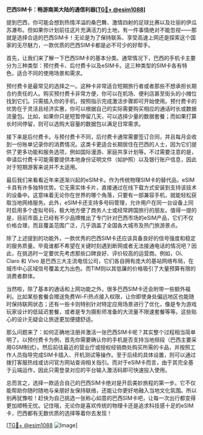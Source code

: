 **巴西SIM卡：畅游南美大陆的通信利器[[TG💪+ @esim1088](https://t.me/s/esim1088)]**

提到巴西，你可能会想到热情洋溢的桑巴舞、激情四射的足球比赛以及壮丽的伊瓜苏瀑布。但如果你计划前往这片充满活力的土地，有一件事情绝对不能忽视——那就是选择合适的巴西SIM卡！无论是为了保持联系、享受高速上网还是探索这个国家的无尽魅力，一款优质的巴西SIM卡都是必不可少的好帮手。

首先，让我们来了解一下巴西SIM卡的基本分类。通常情况下，巴西的手机卡主要分为三种类型：预付费卡、后付费卡以及eSIM卡。这三种类型的SIM卡各有特色，适合不同的使用场景和需求。

预付费卡是最常见的选择之一。这种卡非常适合短期旅行者或者那些不想承担长期合约责任的人。购买预付费卡非常方便，你可以在机场、便利店甚至街头的小摊位找到它们。只需插入你的手机，按照指示完成激活步骤即可开始使用。预付费卡的优势在于灵活且经济实惠，你可以根据自己的实际需要购买相应的通话时长或数据流量包。比如，如果你只是短暂停留几天，可以选择少量的数据套餐；而如果打算长时间停留，则可以选购大容量的数据包以满足日常需求。

接下来是后付费卡。与预付费卡不同，后付费卡通常需要签订合同，并且每月会收到一份账单记录你的消费情况。这类卡更适合长期居住在巴西的人士，因为它们提供了更多功能和服务选项，例如国际漫游、家庭共享计划等。不过需要注意的是，申请后付费卡可能需要提供本地身份证明文件（如护照）以及银行账户信息，因此对于短期游客来说并不太适用。

最后我们来看看近年来逐渐兴起的eSIM卡。作为传统物理SIM卡的替代品，eSIM卡具有许多独特优势。它无需实体卡片，直接通过在线下载方式安装到支持该技术的设备中。这意味着无论你在世界的哪个角落，只要有一部兼容手机，就能轻松获取当地网络服务。此外，eSIM卡还支持多号码管理，允许用户在同一台设备上同时启用多个虚拟号码，极大地方便了商务人士或经常跨国旅行的朋友。值得一提的是，目前市面上已经有不少品牌推出了专门针对巴西市场的eSIM产品，它们不仅价格合理，而且覆盖范围广泛，几乎涵盖了全国各大城市及热门旅游景点。

除了上述提到的功能外，一款优秀的巴西SIM卡还应该具备良好的信号强度和稳定的服务质量。毕竟谁都不希望在关键时刻遇到断网或者无法接通电话的情况吧？因此，在挑选时一定要优先考虑那些口碑良好、评价较高的运营商。例如，Oi、Claro 和 Vivo 是巴西三大主流电信公司，它们各自拥有庞大的基站网络布局，在城市中心区域信号覆盖尤为出色。而TIM则以其低廉的价格吸引了大量预算有限的消费者群体。

当然啦，除了基本的通话和上网功能之外，很多巴西SIM卡还会附带一些额外福利。比如某些套餐会赠送免费Wi-Fi热点接入权限，让你即使身处偏远地区也能随时保持联网状态；还有一些卡则特别针对特定应用场景进行了优化，像是专为游戏玩家设计的低延迟套餐，或者是专为摄影师准备的大流量不限速套餐等等。这些贴心的设计无疑会让旅途更加便捷舒适。

那么问题来了：如何正确地注册并激活一张巴西SIM卡呢？其实整个过程相当简单明了。以预付费卡为例，首先你需要确认你的手机是否支持当地频段（巴西主要采用GSM制式）。然后前往最近的营业厅或授权经销商处购买所需的卡品，并按照工作人员指导完成SIM卡插入、开机测试等操作。至于后续的具体设置，则可以通过拨打客服热线或访问官方网站查询相关指引。而对于eSIM卡而言，由于其完全基于云端运作，因此只需登录对应的平台输入激活码即可快速投入使用。

总而言之，选择一款适合自己的巴西SIM卡绝对是开启美妙旅程的第一步。它不仅能帮助你随时随地与亲朋好友保持联络，还能让你更好地融入当地文化氛围。所以别再犹豫啦！赶快为自己挑选一张称心如意的巴西SIM卡吧，让每一次出行都变得更加顺畅无忧。记住哦，无论你是喜欢传统的物理卡还是追求科技感十足的eSIM卡，巴西都有无数优质的选择等着你去发现！

[[TG💪+ @esim1088](https://t.me/s/esim1088) ![Image](https://i.postimg.cc/4NQfJmqS/Snipaste-2025-05-13-00-14-12.png)]